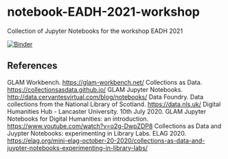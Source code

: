 # notebook-EADH-2021-workshop
Collection of Jupyter Notebooks for the workshop EADH 2021 

[![Binder](https://mybinder.org/badge_logo.svg)](https://mybinder.org/v2/gh/hibernator11/notebook-EADH-2021-workshop/HEAD)


## References
GLAM Workbench. https://glam-workbench.net/
Collections as Data. https://collectionsasdata.github.io/
GLAM Jupyter Notebooks. http://data.cervantesvirtual.com/blog/notebooks/
Data Foundry. Data collections from the National Library of Scotland. https://data.nls.uk/
Digital Humanities Hub - Lancaster University. 10th July 2020. GLAM Jupyter Notebooks for Digital Humanities: an introduction. https://www.youtube.com/watch?v=o2g-DwpZDP8
Collections as Data and Juypter Notebooks: experimenting in Library Labs. ELAG 2020. https://elag.org/mini-elag-october-20-2020/collections-as-data-and-juypter-notebooks-experimenting-in-library-labs/
